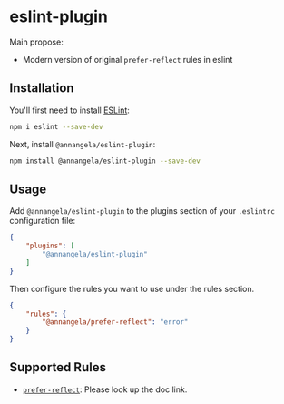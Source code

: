 # eslint-plugin

Main propose:

- Modern version of original `prefer-reflect` rules in eslint

## Installation

You'll first need to install [ESLint](https://eslint.org/):

```sh
npm i eslint --save-dev
```

Next, install `@annangela/eslint-plugin`:

```sh
npm install @annangela/eslint-plugin --save-dev
```

## Usage

Add `@annangela/eslint-plugin` to the plugins section of your `.eslintrc` configuration file:

```json
{
    "plugins": [
        "@annangela/eslint-plugin"
    ]
}
```


Then configure the rules you want to use under the rules section.

```json
{
    "rules": {
        "@annangela/prefer-reflect": "error"
    }
}
```

## Supported Rules

* [`prefer-reflect`](docs/rules/prefer-reflect.md): Please look up the doc link.


